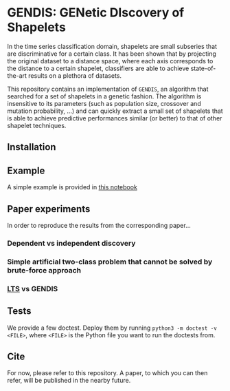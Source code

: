# GENDIS: GENetic DIscovery of Shapelets

In the time series classification domain, shapelets are small subseries that are discriminative for a certain class. It has been shown that by projecting the original dataset to a distance space, where each axis corresponds to the distance to a certain shapelet, classifiers are able to achieve state-of-the-art results on a plethora of datasets.

This repository contains an implementation of `GENDIS`, an algorithm that searched for a set of shapelets in a genetic fashion. The algorithm is insensitive to its parameters (such as population size, crossover and mutation probability, ...) and can quickly extract a small set of shapelets that is able to achieve predictive performances similar (or better) to that of other shapelet techniques.

## Installation

## Example

A simple example is provided in [this notebook](gendis/example.ipynb)

## Paper experiments

In order to reproduce the results from the corresponding paper...

### Dependent vs independent discovery

### Simple artificial two-class problem that cannot be solved by brute-force approach

### [LTS](https://www.ismll.uni-hildesheim.de/pub/pdfs/grabocka2014e-kdd.pdf) vs GENDIS

## Tests

We provide a few doctest. Deploy them by running `python3 -m doctest -v <FILE>`, where `<FILE>` is the Python file you want to run the doctests from.

## Cite

For now, please refer to this repository. A paper, to which you can then refer, will be published in the nearby future.
